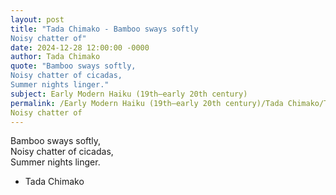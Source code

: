 ```yaml
---
layout: post
title: "Tada Chimako - Bamboo sways softly  
Noisy chatter of"
date: 2024-12-28 12:00:00 -0000
author: Tada Chimako
quote: "Bamboo sways softly,  
Noisy chatter of cicadas,  
Summer nights linger."
subject: Early Modern Haiku (19th–early 20th century)
permalink: /Early Modern Haiku (19th–early 20th century)/Tada Chimako/Tada Chimako - Bamboo sways softly  
Noisy chatter of
---
```


Bamboo sways softly,  
Noisy chatter of cicadas,  
Summer nights linger.

- Tada Chimako
